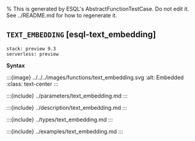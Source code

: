 % This is generated by ESQL's AbstractFunctionTestCase. Do not edit it. See ../README.md for how to regenerate it.

## `TEXT_EMBEDDING` [esql-text_embedding]
```{applies_to}
stack: preview 9.3
serverless: preview
```

**Syntax**

:::{image} ../../../images/functions/text_embedding.svg
:alt: Embedded
:class: text-center
:::


:::{include} ../parameters/text_embedding.md
:::

:::{include} ../description/text_embedding.md
:::

:::{include} ../types/text_embedding.md
:::

:::{include} ../examples/text_embedding.md
:::
